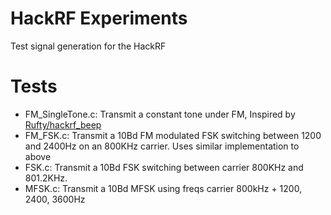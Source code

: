 # HackRF Experiments
Test signal generation for the HackRF

# Tests
- FM\_SingleTone.c: Transmit a constant tone under FM, Inspired by [Rufty/hackrf_beep](https://github.com/rufty/hackrf_beep)
- FM\_FSK.c: Transmit a 10Bd FM modulated FSK switching between 1200 and 2400Hz on an 800KHz carrier. Uses similar implementation to above
- FSK.c: Transmit a 10Bd FSK switching between carrier 800KHz and 801.2KHz.
- MFSK.c: Transmit a 10Bd MFSK using freqs carrier 800kHz + 1200, 2400, 3600Hz
